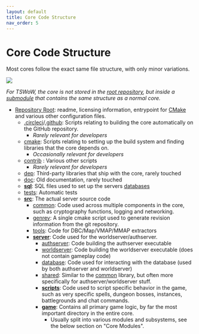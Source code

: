 ```yaml
---
layout: default
title: Core Code Structure
nav_order: 5
---
```


# Core Code Structure

Most cores follow the exact same file structure, with only minor variations.

<img src="https://i.imgur.com/lWa1Aa6.png">

_For TSWoW, the core is not stored in the [root repository](https://github.com/tswow/tswow), but inside a [submodule](https://github.com/tswow/tswow/tree/master/cores) that contains the same structure as a normal core._

- [Repository Root](https://github.com/TrinityCore/TrinityCore/): readme, licensing information, entrypoint for [CMake](https://github.com/TrinityCore/TrinityCore/blob/master/CMakeLists.txt) and various other configuration files.
    - [.circleci](https://github.com/TrinityCore/TrinityCore/tree/3.3.5/.circleci)/[.github](https://github.com/TrinityCore/TrinityCore/tree/master/.github): Scripts relating to building the core automatically on the GitHub repository.
        - _Rarely relevant for developers_
    - [cmake](https://github.com/TrinityCore/TrinityCore/tree/3.3.5/cmake): Scripts relating to setting up the build system and finding libraries that the core depends on.
        - _Occasionally relevant for developers_
    - [contrib](https://github.com/TrinityCore/TrinityCore/tree/3.3.5/contrib) : Various other scripts 
        - _Rarely relevant for developers_
    - [dep](https://github.com/TrinityCore/TrinityCore/tree/3.3.5/dep): Third-party libraries that ship with the core, rarely touched
    - [doc](https://github.com/TrinityCore/TrinityCore/tree/3.3.5/doc): Old documentation, rarely touched
    - [**sql**](https://github.com/TrinityCore/TrinityCore/tree/3.3.5/sql): SQL files used to set up the servers [databases](./database)
    - [tests](https://github.com/TrinityCore/TrinityCore/tree/3.3.5/tests): Automatic tests
    - [**src**](https://github.com/TrinityCore/TrinityCore/tree/3.3.5/src): The actual server source code
        - [common](https://github.com/TrinityCore/TrinityCore/tree/3.3.5/src/common): Code used across multiple components in the core, such as cryptography functions, logging and networking.
        - [genrev](https://github.com/TrinityCore/TrinityCore/tree/3.3.5/src/genrev): A single cmake script used to generate revision information from the git repository.
        - [tools](https://github.com/TrinityCore/TrinityCore/tree/master/src/tools): Code for DBC/Map/VMAP/MMAP extractors
        - [**server**](https://github.com/TrinityCore/TrinityCore/tree/3.3.5/src/server): Code used for the worldserver/authserver.
            - [authserver](https://github.com/TrinityCore/TrinityCore/tree/3.3.5/src/server/authserver): Code building the authserver executable
            - [worldserver](https://github.com/TrinityCore/TrinityCore/tree/3.3.5/src/server/worldserver): Code building the worldserver executable (does not contain gameplay code)
            - [database](https://github.com/TrinityCore/TrinityCore/tree/3.3.5/src/server/database): Code used for interacting with the database (used by both authserver and worldserver)
            - [shared](https://github.com/TrinityCore/TrinityCore/tree/3.3.5/src/server/database): Similar to the [common](https://github.com/TrinityCore/TrinityCore/tree/3.3.5/src/common) library, but often more specifically for authserver/worldserver stuff.
            - [**scripts**](https://github.com/TrinityCore/TrinityCore/tree/3.3.5/src/server/scripts): Code used to script specific behavior in the game, such as very specific spells, dungeon bosses, instances, battlegrounds and chat commands.
            - [**game**](https://github.com/TrinityCore/TrinityCore/tree/3.3.5/src/server/game): Contains all primary game logic, by far the most important directory in the entire core.
                - Usually split into various modules and subsystems, see the below section on "Core Modules".